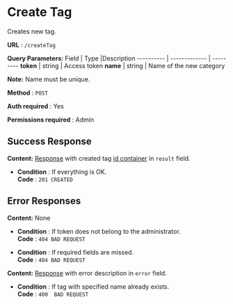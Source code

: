 # Create Tag

Creates new tag.

**URL** : `/createTag`

**Query Parameters:** 
Field | Type |Description
---------- | ------------- | ---------
__token__ | string | Access token
__name__ | string | Name of the new category

**Note:**
Name must be unique.

**Method** : `POST`

**Auth required** : Yes

**Permissions required** : Admin

## Success Response

**Content:** [Response](../types/response.md) with created tag [id container](../types/idcont.md) in `result` field.

* **Condition** : If everything is OK.  
**Code** : `201 CREATED`



## Error Responses
**Content:** None
* **Condition** : If token does not belong to the administrator.  
**Code** : `404 BAD REQUEST`

* **Condition** : If required fields are missed.  
**Code** : `404 BAD REQUEST`

**Content:** [Response](../types/response.md) with error description in `error` field.

* **Condition** : If tag with specified name already exists.  
**Code** : `400  BAD REQUEST`



